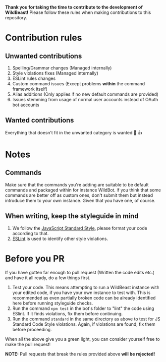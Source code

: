 **Thank you for taking the time to contribute to the development of WildBeast!**
Please follow these rules when making contributions to this repository.

# Contribution rules
## Unwanted contributions
1. Spelling/Grammar changes (Managed internally)
2. Style violations fixes (Managed internally)
3. ESLint rules changes
4. Custom command issues (Except problems **within** the command framework itself)
5. Alias additions (Only applies if no new default commands are provided)
6. Issues stemming from usage of normal user accounts instead of OAuth bot accounts

## Wanted contributions
Everything that doesn't fit in the unwanted category is wanted :eyes: :thumbsup: 

# Notes
## Commands
Make sure that the commands you're adding are suitable to be default commands and packaged within for instance WildBot. If you think that some commands are better off as custom ones, don't submit them but instead introduce them to your own instance. Given that you have one, of course.

## When writing, keep the styleguide in mind
1. We follow the [JavaScript Standard Style](https://github.com/feross/standard), please format your code according to that.
2. [ESLint](http://eslint.org/) is used to identify other style violations.

# Before you PR
If you have gotten far enough to pull request (Written the code edits etc.) and have it all ready, do a few things first.

1. Test your code. This means attempting to run a WildBeast instance with your edited code, if you have your own instance to test with. This is recommended as even partially broken code can be already identified here before running styleguide checks.
2. Run the command `npm test` in the bot's folder to "lint" the code using ESlint. If it finds violations, fix them before continuing.
3. Run the command `standard` in the same directory as above to test for JS Standard Code Style violations. Again, if violations are found, fix them before proceeding.

When all the above give you a green light, you can consider yourself free to make the pull request!

**NOTE:** Pull requests that break the rules provided above **will be rejected!**

